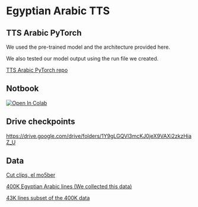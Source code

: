 # Egyptian Arabic TTS

## TTS Arabic PyTorch
We used the pre-trained model and the architecture provided here.

We also tested our model output using the run file we created.

[TTS Arabic PyTorch repo](https://github.com/Fadi-S/tts-arabic-pytorch)

## Notbook
[![Open In Colab](https://colab.research.google.com/assets/colab-badge.svg)](https://colab.research.google.com/drive/11UcI7-_EJXkscygZugwl5ayCtSwzCCfe?usp=drive_link)

## Drive checkpoints
https://drive.google.com/drive/folders/1Y9gLGQVl3mcKJ0jeX9VAXi2zkzHiaZ_U

## Data
[Cut clips, el mo5ber](https://drive.google.com/file/d/1bVsgesYSDpds_jwFC6cSA3K-Yr5Hvss5/view?usp=sharing)

[400K Egyptian Arabic lines (We collected this data)](https://www.kaggle.com/datasets/fadisarwat/egyptian-arabic-lines)

[43K lines subset of the 400K data](https://www.kaggle.com/datasets/fadisarwat/egyptian-arabic-wavs)
